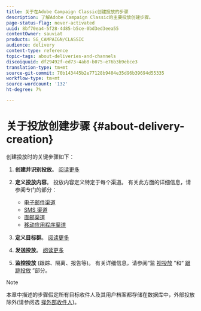 ```yaml
---
title: 关于在Adobe Campaign Classic创建投放的步骤
description: 了解Adobe Campaign Classic的主要投放创建步骤。
page-status-flag: never-activated
uuid: 8bf70ea4-5f28-4d85-b5ce-0bd3ed3eea55
contentOwner: sauviat
products: SG_CAMPAIGN/CLASSIC
audience: delivery
content-type: reference
topic-tags: about-deliveries-and-channels
discoiquuid: df29492f-ed73-4ab8-b075-e76b3b9ebce3
translation-type: tm+mt
source-git-commit: 70b143445b2e77128b9404e35d96b39694d55335
workflow-type: tm+mt
source-wordcount: '132'
ht-degree: 7%

---
```



# 关于投放创建步骤 {#about-delivery-creation}

创建投放时的关键步骤如下：

1. **创建并识别投放**。 [阅读更多](../../delivery/using/steps-create-and-identify-the-delivery.md)

1. **定义投放内容**。 投放内容定义特定于每个渠道。 有关此方面的详细信息，请参阅专门的部分：

   * [电子邮件渠道](../../delivery/using/defining-the-email-content.md)
   * [SMS 渠道](../../delivery/using/sms-channel.md#defining-the-sms-content)
   * [直邮渠道](../../delivery/using/defining-the-direct-mail-content.md)
   * [移动应用程序渠道](../../delivery/using/about-mobile-app-channel.md)

1. **定义目标群**。 [阅读更多](../../delivery/using/steps-defining-the-target-population.md)

1. **发送投放**。 [阅读更多](../../delivery/using/steps-sending-the-delivery.md)

1. **监控投放** (跟踪、隔离、报告等)。 有关详细信息，请参阅“监 [视投放](../../delivery/using/monitoring-a-delivery.md) ”和“ [跟踪投放](../../delivery/using/about-message-tracking.md) ”部分。

>[!NOTE]
>
>本章中描述的步骤假定所有目标收件人及其用户档案都存储在数据库中，外部投放除外(请参阅选 [择外部收件人](../../delivery/using/steps-defining-the-target-population.md#selecting-external-recipients))。

